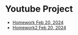 # Youtube Project
- [Homework Feb 20, 2024](https://github.com/AnnaDubinets/YouTube/blob/413d910edd43fda8a09bd60c10e2f8f226366938/index.html)
- [Homework2 Feb 20, 2024](https://github.com/AnnaDubinets/YouTube/blob/413d910edd43fda8a09bd60c10e2f8f226366938/style.css)
